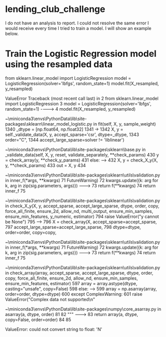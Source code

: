 # lending_club_challenge

I do not have an analysis to report. I could not resolve the same error I would receive every time I tried to train a model. I will show an example below.

# Train the Logistic Regression model using the resampled data
from sklearn.linear_model import LogisticRegression
model = LogisticRegression(solver='lbfgs', random_state=1)
model.fit(X_resampled, y_resampled)

ValueError                                Traceback (most recent call last)
<ipython-input-13-ae986141e434> in <module>
      2 from sklearn.linear_model import LogisticRegression
      3 model = LogisticRegression(solver='lbfgs', random_state=1)
----> 4 model.fit(X_resampled, y_resampled)

~\miniconda3\envs\PythonData\lib\site-packages\sklearn\linear_model\_logistic.py in fit(self, X, y, sample_weight)
   1340             _dtype = [np.float64, np.float32]
   1341 
-> 1342         X, y = self._validate_data(X, y, accept_sparse='csr', dtype=_dtype,
   1343                                    order="C",
   1344                                    accept_large_sparse=solver != 'liblinear')

~\miniconda3\envs\PythonData\lib\site-packages\sklearn\base.py in _validate_data(self, X, y, reset, validate_separately, **check_params)
    430                 y = check_array(y, **check_y_params)
    431             else:
--> 432                 X, y = check_X_y(X, y, **check_params)
    433             out = X, y
    434 

~\miniconda3\envs\PythonData\lib\site-packages\sklearn\utils\validation.py in inner_f(*args, **kwargs)
     71                           FutureWarning)
     72         kwargs.update({k: arg for k, arg in zip(sig.parameters, args)})
---> 73         return f(**kwargs)
     74     return inner_f
     75 

~\miniconda3\envs\PythonData\lib\site-packages\sklearn\utils\validation.py in check_X_y(X, y, accept_sparse, accept_large_sparse, dtype, order, copy, force_all_finite, ensure_2d, allow_nd, multi_output, ensure_min_samples, ensure_min_features, y_numeric, estimator)
    794         raise ValueError("y cannot be None")
    795 
--> 796     X = check_array(X, accept_sparse=accept_sparse,
    797                     accept_large_sparse=accept_large_sparse,
    798                     dtype=dtype, order=order, copy=copy,

~\miniconda3\envs\PythonData\lib\site-packages\sklearn\utils\validation.py in inner_f(*args, **kwargs)
     71                           FutureWarning)
     72         kwargs.update({k: arg for k, arg in zip(sig.parameters, args)})
---> 73         return f(**kwargs)
     74     return inner_f
     75 

~\miniconda3\envs\PythonData\lib\site-packages\sklearn\utils\validation.py in check_array(array, accept_sparse, accept_large_sparse, dtype, order, copy, force_all_finite, ensure_2d, allow_nd, ensure_min_samples, ensure_min_features, estimator)
    597                     array = array.astype(dtype, casting="unsafe", copy=False)
    598                 else:
--> 599                     array = np.asarray(array, order=order, dtype=dtype)
    600             except ComplexWarning:
    601                 raise ValueError("Complex data not supported\n"

~\miniconda3\envs\PythonData\lib\site-packages\numpy\core\_asarray.py in asarray(a, dtype, order)
     81 
     82     """
---> 83     return array(a, dtype, copy=False, order=order)
     84 
     85 

ValueError: could not convert string to float: 'N'
